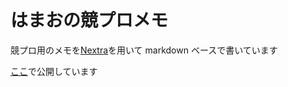 # はまおの競プロメモ

競プロ用のメモを[Nextra](https://nextra.site/)を用いて markdown ベースで書いています

[ここ](https://atcoder-memo.hamao.dev/)で公開しています
